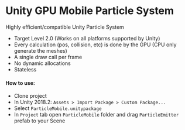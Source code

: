 # Unity GPU Mobile Particle System
Highly efficient/compatible Unity Particle System
- Target Level 2.0 (Works on all platforms supported by Unity)
- Every calculation (pos, collision, etc) is done by the GPU (CPU only generate the meshes)
- A single draw call per frame
- No dynamic allocations
- Stateless

#### How to use:
- Clone project
- In Unity 2018.2: `Assets > Import Package > Custom Package...`
- Select `ParticleMobile.unitypackage`
- In `Project` tab open `ParticleMobile` folder and drag `ParticleEmitter` prefab to your Scene
